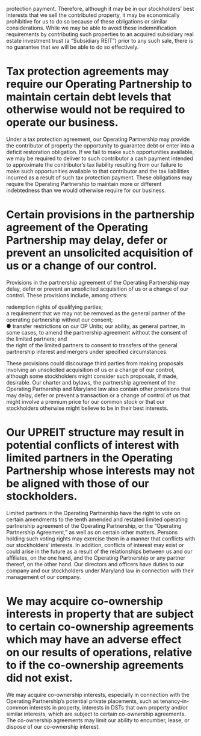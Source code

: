 protection payment. Therefore, although it may be in our stockholders’ best interests that we sell the contributed property, it may be economically prohibitive for us to do so because of these obligations or similar considerations. While we may be able to avoid these indemnification requirements by contributing such properties to an acquired subsidiary real estate investment trust (a “Subsidiary REIT”) prior to any such sale, there is no guarantee that we will be able to do so effectively.

# Tax protection agreements may require our Operating Partnership to maintain certain debt levels that otherwise would not be required to operate our business.

Under a tax protection agreement, our Operating Partnership may provide the contributor of property the opportunity to guarantee debt or enter into a deficit restoration obligation. If we fail to make such opportunities available, we may be required to deliver to such contributor a cash payment intended to approximate the contributor’s tax liability resulting from our failure to make such opportunities available to that contributor and the tax liabilities incurred as a result of such tax protection payment. These obligations may require the Operating Partnership to maintain more or different indebtedness than we would otherwise require for our business.

# Certain provisions in the partnership agreement of the Operating Partnership may delay, defer or prevent an unsolicited acquisition of us or a change of our control.

Provisions in the partnership agreement of the Operating Partnership may delay, defer or prevent an unsolicited acquisition of us or a change of our control. These provisions include, among others:

redemption rights of qualifying parties;   
a requirement that we may not be removed as the general partner of the operating partnership without our consent;   
● transfer restrictions on our OP Units; our ability, as general partner, in some cases, to amend the partnership agreement without the consent of the limited partners; and   
the right of the limited partners to consent to transfers of the general partnership interest and mergers under specified circumstances.

These provisions could discourage third parties from making proposals involving an unsolicited acquisition of us or a change of our control, although some stockholders might consider such proposals, if made, desirable. Our charter and bylaws, the partnership agreement of the Operating Partnership and Maryland law also contain other provisions that may delay, defer or prevent a transaction or a change of control of us that might involve a premium price for our common stock or that our stockholders otherwise might believe to be in their best interests.

# Our UPREIT structure may result in potential conflicts of interest with limited partners in the Operating Partnership whose interests may not be aligned with those of our stockholders.

Limited partners in the Operating Partnership have the right to vote on certain amendments to the tenth amended and restated limited operating partnership agreement of the Operating Partnership, or the “Operating Partnership Agreement,” as well as on certain other matters. Persons holding such voting rights may exercise them in a manner that conflicts with our stockholders’ interests. In addition, conflicts of interest may exist or could arise in the future as a result of the relationships between us and our affiliates, on the one hand, and the Operating Partnership or any partner thereof, on the other hand. Our directors and officers have duties to our company and our stockholders under Maryland law in connection with their management of our company.

# We may acquire co-ownership interests in property that are subject to certain co-ownership agreements which may have an adverse effect on our results of operations, relative to if the co-ownership agreements did not exist.

We may acquire co-ownership interests, especially in connection with the Operating Partnership’s potential private placements, such as tenancy-in-common interests in property, interests in DSTs that own property and/or similar interests, which are subject to certain co-ownership agreements. The co-ownership agreements may limit our ability to encumber, lease, or dispose of our co-ownership interest.